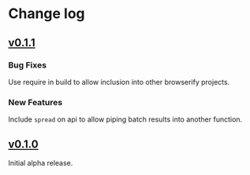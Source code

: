 # Change log

## [v0.1.1](https://github.com/rstone770/rebatch/releases/tag/v0.1.1)

### Bug Fixes

Use require in build to allow inclusion into other browserify projects.

### New Features

Include `spread` on api to allow piping batch results into another function.

## [v0.1.0](https://github.com/rstone770/rebatch/releases/tag/v0.1.0)

Initial alpha release.
